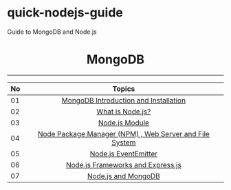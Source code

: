 # quick-nodejs-guide
Guide to MongoDB and Node.js 

<div align="center">
  <h1>MongoDB</h1>
</div>

<hr>

| No |                                                                       Topics                                                                        |
| ----- | :------------------------------------------------------------------------------: |
| 01    |[MongoDB Introduction and Installation](introinstallmongodb.md) |
| 02    |[What is Node.js? ](01_node_intro.md) |
| 03    |[Node.js Module](02_node_module.md) |
| 04    |[Node Package Manager (NPM) , Web Server and File System](03_npm_server_file.md) |
| 05    |[Node.js EventEmitter](05_node_js_eventemitter.md) |
| 06    |[Node.js Frameworks and Express.js](06_node_js_frameworks_expressjs.md) |
| 07    |[Node.js and MongoDB](07_node_js_mongoDB.md) |




